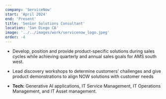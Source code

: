 ```yaml
---
company: 'ServiceNow'
start: 'April 2024'
end: 'Present'
title: 'Senior Solutions Consultant'
location: 'San Diego CA'
image: '../../images/work/servicenow_logo.jpeg'
order: -4
---
```


- Develop, position and provide product-specific solutions during sales cycles while achieving quarterly and annual sales goals for AMS south west.
- Lead discovery workshops to determine customers' challenges and give product demonstrations to align NOW solutions with customer needs

- **Tech:** Generative AI applications, IT Service Management, IT Operations Management, and IT Asset management. 